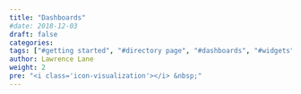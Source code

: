 ```yaml
---
title: "Dashboards"
#date: 2018-12-03
draft: false
categories:
tags: ["#getting started", "#directory page", "#dashboards", "#widgets"]
author: Lawrence Lane
weight: 2
pre: "<i class='icon-visualization'></i> &nbsp;"
---
```

